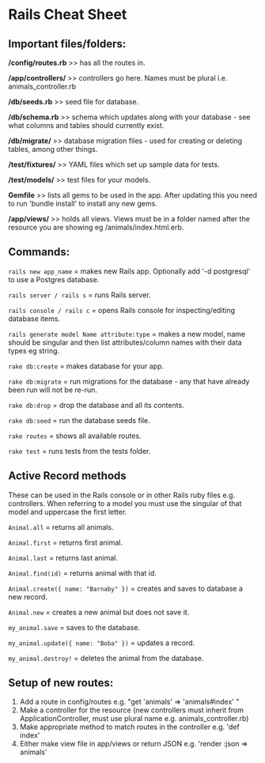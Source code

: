 # Rails Cheat Sheet

## Important files/folders:

__/config/routes.rb__ >> has all the routes in.

__/app/controllers/__ >> controllers go here. Names must be plural i.e. animals_controller.rb

__/db/seeds.rb__ >> seed file for database.

__/db/schema.rb__ >> schema which updates along with your database - see what columns and tables should currently exist.

__/db/migrate/__ >> database migration files - used for creating or deleting tables, among other things.

__/test/fixtures/__ >> YAML files which set up sample data for tests. 

__/test/models/__ >> test files for your models. 

__Gemfile__ >> lists all gems to be used in the app. After updating this you need to run 'bundle install' to install any new gems. 

__/app/views/__ >> holds all views. Views must be in a folder named after the resource you are showing eg /animals/index.html.erb.

## Commands:

```rails new app_name``` = makes new Rails app. Optionally add '-d postgresql' to use a Postgres database.

```rails server / rails s``` = runs Rails server.

```rails console / rails c``` = opens Rails console for inspecting/editing database items.

```rails generate model Name attribute:type``` = makes a new model, name should be singular and then list attributes/column names with their data types eg string. 

```rake db:create``` = makes database for your app.

```rake db:migrate``` = run migrations for the database - any that have already been run will not be re-run.

```rake db:drop``` = drop the database and all its contents.

```rake db:seed``` = run the database seeds file. 

```rake routes``` = shows all available routes.

```rake test``` = runs tests from the tests folder.

## Active Record methods

These can be used in the Rails console or in other Rails ruby files e.g. controllers. When referring to a model you must use the singular of that model and uppercase the first letter. 

```Animal.all``` = returns all animals.

```Animal.first``` = returns first animal.

```Animal.last``` = returns last animal.

```Animal.find(id)``` = returns animal with that id.
 
```Animal.create({ name: "Barnaby" })``` = creates and saves to database a new record.

```Animal.new``` = creates a new animal but does not save it.

```my_animal.save``` = saves to the database.

```my_animal.update({ name: "Boba" })``` = updates a record.

```my_animal.destroy!``` = deletes the animal from the database.



## Setup of new routes:

1. Add a route in config/routes e.g. "get 'animals' => 'animals#index' "
2. Make a controller for the resource (new controllers must inherit from ApplicationController, must use plural name e.g. animals_controller.rb)
3. Make appropriate method to match routes in the controller e.g. 'def index'
4. Either make view file in app/views or return JSON e.g. 'render :json => animals'

